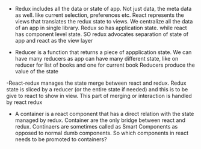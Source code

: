 - Redux includes all the data or state of app. Not just data, the meta data as well. like current selection, preferences etc. React represents the views that translates the redux state to views. We centralize all the data of an app in single library. Redux so has application state. while react has component level state. SO redux advocates separation of state of app and react as the view layer

- Reducer is a function that returns a piece of appplication state. We can have many reducers as app can have many different state, like on reducer for list of books and one for current book Reducers produce the value of the state

-React-redux manages the state merge between react and redux. Redux state is sliced by a reducer (or the entire state if needed) and this is to be give to react to show in view. This part of merging or interaction is handled by react redux

- A container is a react component that has a direct relation with the state managed by redux. Container are the only bridge between react and redux. Continaers are sometimes called as Smart Components as opposed to normal dumb components. So which components in react needs to be promoted to containers? 
